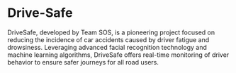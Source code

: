 # Drive-Safe
DriveSafe, developed by Team SOS, is a pioneering project focused on reducing the incidence of car accidents caused by driver fatigue and drowsiness. Leveraging advanced facial recognition technology and machine learning algorithms, DriveSafe offers real-time monitoring of driver behavior to ensure safer journeys for all road users.

